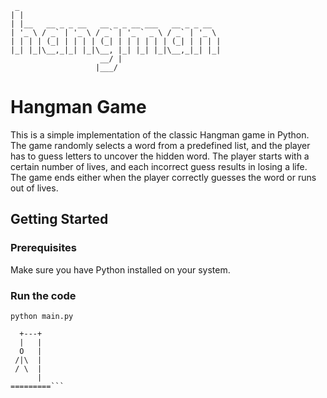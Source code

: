 
``` 
 _
| |
| |__   __ _ _ __   __ _ _ __ ___   __ _ _ __  
| '_ \ / _` | '_ \ / _` | '_ ` _ \ / _` | '_ \ 
| | | | (_| | | | | (_| | | | | | | (_| | | | |
|_| |_|\__,_|_| |_|\__, |_| |_| |_|\__,_|_| |_|
                    __/ |
                   |___/ 
```

# Hangman Game

This is a simple implementation of the classic Hangman game in Python. The game randomly selects a word from a predefined list, and the player has to guess letters to uncover the hidden word. The player starts with a certain number of lives, and each incorrect guess results in losing a life. The game ends either when the player correctly guesses the word or runs out of lives.

## Getting Started

### Prerequisites

Make sure you have Python installed on your system.

### Run the code

```python main.py ```


```  
  +---+
  |   |
  O   |
 /|\  |
 / \  |
      |
=========```